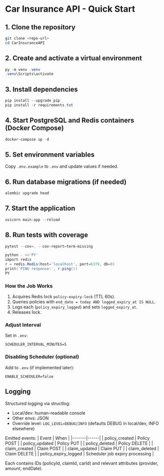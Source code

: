 
# Car Insurance API - Quick Start

## 1. Clone the repository
```powershell
git clone <repo-url>
cd CarInsuranceAPI
```

## 2. Create and activate a virtual environment
```powershell
py -m venv .venv
.venv\Scripts\activate
```

## 3. Install dependencies
```powershell
pip install --upgrade pip
pip install -r requirements.txt
```

## 4. Start PostgreSQL and Redis containers (Docker Compose)
```powershell
docker-compose up -d
```

## 5. Set environment variables
Copy `.env.example` to `.env` and update values if needed.

## 6. Run database migrations (if needed)
```powershell
alembic upgrade head
```

## 7. Start the application
```powershell
uvicorn main:app --reload
```

## 8. Run tests with coverage
```powershell
pytest --cov=. --cov-report=term-missing
```
```powershell
python - <<'PY'
import redis
r = redis.Redis(host='localhost', port=6379, db=0)
print('PING response:', r.ping())
PY
```

### How the Job Works
1. Acquires Redis lock `policy-expiry-lock` (TTL 60s).
2. Queries policies with `end_date = today AND logged_expiry_at IS NULL`.
3. Logs each (`policy_expiry_logged`) and sets `logged_expiry_at`.
4. Releases lock.

### Adjust Interval
Set in `.env`:
```
SCHEDULER_INTERVAL_MINUTES=5
```

### Disabling Scheduler (optional)
Add to `.env` (if implemented later):
```
ENABLE_SCHEDULER=false
```

## Logging

Structured logging via structlog:
- Local/dev: human-readable console
- Other envs: JSON
- Override level: `LOG_LEVEL=DEBUG|INFO` (defaults DEBUG in local/dev, INFO elsewhere)

Emitted events:
| Event | When |
|-------|------|
| policy_created | Policy POST |
| policy_updated | Policy PUT |
| policy_deleted | Policy DELETE |
| claim_created  | Claim POST |
| claim_updated  | Claim PUT |
| claim_deleted  | Claim DELETE |
| policy_expiry_logged | Scheduler job expiry processing |

Each contains IDs (policyId, claimId, carId) and relevant attributes (provider, amount, endDate).